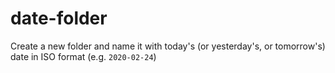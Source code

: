 # date-folder
Create a new folder and name it with today's (or yesterday's, or tomorrow's) date in ISO format (e.g. `2020-02-24`)

